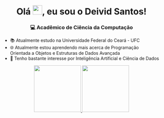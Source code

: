 <h1 align="center"> Olá <img src="https://raw.githubusercontent.com/MartinHeinz/MartinHeinz/master/wave.gif" width="30">, eu sou o Deivid Santos!</h1>

<h3 align="center"> 💻 Acadêmico de Ciência da Computação</h3>

- 📚 Atualmente estudo na Universidade Federal do Ceará - UFC
- 🌐 Atualmente estou aprendendo mais acerca de Programação Orientada a Objetos e Estruturas de Dados Avançada
- 🧠 Tenho bastante interesse por Inteligência Artificial e Ciência de Dados

<div align="center">
  <a href="https://github.com/AntDeivid">
  <img height="150em" src="https://github-readme-stats.vercel.app/api?username=AntDeivid&show_icons=true&theme=dark&include_all_commits=true&count_private=true"/>
  <img height="150em" src="https://github-readme-stats.vercel.app/api/top-langs/?username=AntDeivid&layout=compact&langs_count=7&theme=dark"/>
</div>

<!---
- 📚 I'm currently studying at Universidade Federeal do Ceará - UFC
- 🌱 I’m currently learning ...
- 💞️ I’m looking to collaborate on ...
- 📫 How to reach me ...

AntDeivid/AntDeivid is a ✨ special ✨ repository because its `README.md` (this file) appears on your GitHub profile.
You can click the Preview link to take a look at your changes.
--->
